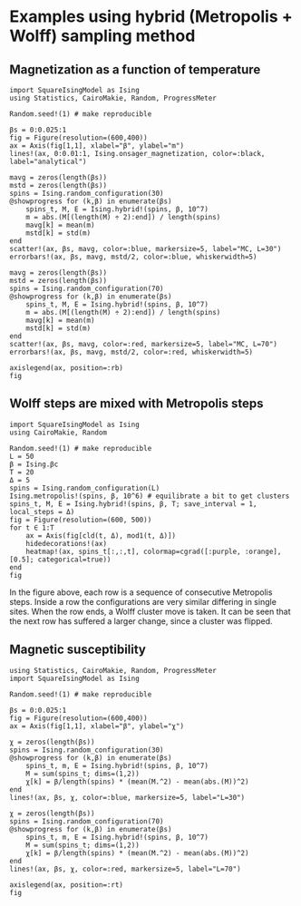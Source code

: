 # Examples using hybrid (Metropolis + Wolff) sampling method


## Magnetization as a function of temperature

```@example
import SquareIsingModel as Ising
using Statistics, CairoMakie, Random, ProgressMeter

Random.seed!(1) # make reproducible

βs = 0:0.025:1
fig = Figure(resolution=(600,400))
ax = Axis(fig[1,1], xlabel="β", ylabel="m")
lines!(ax, 0:0.01:1, Ising.onsager_magnetization, color=:black, label="analytical")

mavg = zeros(length(βs))
mstd = zeros(length(βs))
spins = Ising.random_configuration(30)
@showprogress for (k,β) in enumerate(βs)
    spins_t, M, E = Ising.hybrid!(spins, β, 10^7)
    m = abs.(M[(length(M) ÷ 2):end]) / length(spins)
    mavg[k] = mean(m)
    mstd[k] = std(m)
end
scatter!(ax, βs, mavg, color=:blue, markersize=5, label="MC, L=30")
errorbars!(ax, βs, mavg, mstd/2, color=:blue, whiskerwidth=5)

mavg = zeros(length(βs))
mstd = zeros(length(βs))
spins = Ising.random_configuration(70)
@showprogress for (k,β) in enumerate(βs)
    spins_t, M, E = Ising.hybrid!(spins, β, 10^7)
    m = abs.(M[(length(M) ÷ 2):end]) / length(spins)
    mavg[k] = mean(m)
    mstd[k] = std(m)
end
scatter!(ax, βs, mavg, color=:red, markersize=5, label="MC, L=70")
errorbars!(ax, βs, mavg, mstd/2, color=:red, whiskerwidth=5)

axislegend(ax, position=:rb)
fig
```


## Wolff steps are mixed with Metropolis steps

```@example
import SquareIsingModel as Ising
using CairoMakie, Random

Random.seed!(1) # make reproducible
L = 50
β = Ising.βc
T = 20
Δ = 5
spins = Ising.random_configuration(L)
Ising.metropolis!(spins, β, 10^6) # equilibrate a bit to get clusters
spins_t, M, E = Ising.hybrid!(spins, β, T; save_interval = 1, local_steps = Δ)
fig = Figure(resolution=(600, 500))
for t ∈ 1:T
    ax = Axis(fig[cld(t, Δ), mod1(t, Δ)])
    hidedecorations!(ax)
    heatmap!(ax, spins_t[:,:,t], colormap=cgrad([:purple, :orange], [0.5]; categorical=true))
end
fig
```

In the figure above, each row is a sequence of consecutive Metropolis steps.
Inside a row the configurations are very similar differing in single sites.
When the row ends, a Wolff cluster move is taken.
It can be seen that the next row has suffered a larger change, since a cluster was flipped.


## Magnetic susceptibility

```@example
using Statistics, CairoMakie, Random, ProgressMeter
import SquareIsingModel as Ising

Random.seed!(1) # make reproducible

βs = 0:0.025:1
fig = Figure(resolution=(600,400))
ax = Axis(fig[1,1], xlabel="β", ylabel="χ")

χ = zeros(length(βs))
spins = Ising.random_configuration(30)
@showprogress for (k,β) in enumerate(βs)
    spins_t, m, E = Ising.hybrid!(spins, β, 10^7)
    M = sum(spins_t; dims=(1,2))
    χ[k] = β/length(spins) * (mean(M.^2) - mean(abs.(M))^2)
end
lines!(ax, βs, χ, color=:blue, markersize=5, label="L=30")

χ = zeros(length(βs))
spins = Ising.random_configuration(70)
@showprogress for (k,β) in enumerate(βs)
    spins_t, m, E = Ising.hybrid!(spins, β, 10^7)
    M = sum(spins_t; dims=(1,2))
    χ[k] = β/length(spins) * (mean(M.^2) - mean(abs.(M))^2)
end
lines!(ax, βs, χ, color=:red, markersize=5, label="L=70")

axislegend(ax, position=:rt)
fig
```